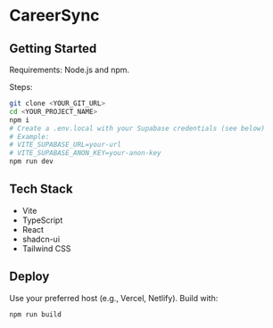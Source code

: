 # CareerSync

## Getting Started

Requirements: Node.js and npm.

Steps:

```sh
git clone <YOUR_GIT_URL>
cd <YOUR_PROJECT_NAME>
npm i
# Create a .env.local with your Supabase credentials (see below)
# Example:
# VITE_SUPABASE_URL=your-url
# VITE_SUPABASE_ANON_KEY=your-anon-key
npm run dev
```

## Tech Stack

- Vite
- TypeScript
- React
- shadcn-ui
- Tailwind CSS

## Deploy

Use your preferred host (e.g., Vercel, Netlify). Build with:

```sh
npm run build
```
